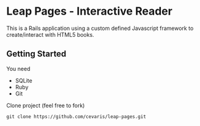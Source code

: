 # Leap Pages - Interactive Reader
This is a Rails application using a custom defined Javascript framework to create/interact with HTML5 books. 

## Getting Started
You need

*	SQLite
*	Ruby
*	Git

Clone project (feel free to fork)  

	git clone https://github.com/cevaris/leap-pages.git



